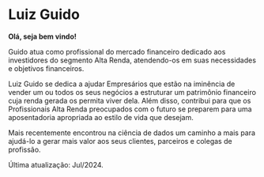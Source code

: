 # Luiz Guido
**Olá, seja bem vindo!**

Guido atua como profissional do mercado financeiro dedicado aos investidores do segmento Alta Renda, atendendo-os em suas necessidades e objetivos financeiros. 

Luiz Guido se dedica a ajudar Empresários que estão na iminência de vender um ou todos os seus negócios a estruturar um patrimônio financeiro cuja renda gerada os permita viver dela. Além disso, contribui para que os Profissionais Alta Renda preocupados com o futuro se preparem para uma aposentadoria apropriada ao estilo de vida que desejam.

Mais recentemente encontrou na ciência de dados um caminho a mais para ajudá-lo a gerar mais valor aos seus clientes, parceiros e colegas de profissão. 

Última atualização: Jul/2024.
